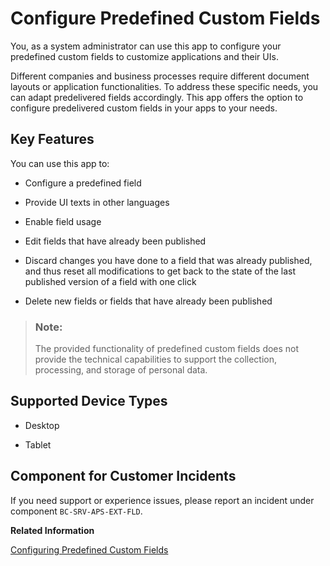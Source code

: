 <!-- loio0eaa01c196814abf8466dec740c67b3b -->

# Configure Predefined Custom Fields



You, as a system administrator can use this app to configure your predefined custom fields to customize applications and their UIs.

Different companies and business processes require different document layouts or application functionalities. To address these specific needs, you can adapt predelivered fields accordingly. This app offers the option to configure predelivered custom fields in your apps to your needs.



## Key Features

You can use this app to:

-   Configure a predefined field

-   Provide UI texts in other languages

-   Enable field usage

-   Edit fields that have already been published

-   Discard changes you have done to a field that was already published, and thus reset all modifications to get back to the state of the last published version of a field with one click

-   Delete new fields or fields that have already been published


> ### Note:  
> The provided functionality of predefined custom fields does not provide the technical capabilities to support the collection, processing, and storage of personal data.



<a name="loio0eaa01c196814abf8466dec740c67b3b__supported_devices"/>

## Supported Device Types

-   Desktop

-   Tablet




<a name="loio0eaa01c196814abf8466dec740c67b3b__customer_component"/>

## Component for Customer Incidents

If you need support or experience issues, please report an incident under component `BC-SRV-APS-EXT-FLD`.

**Related Information**  


[Configuring Predefined Custom Fields](configuring-predefined-custom-fields-0033cbc.md "Get an overview of how to configure predefined custom fields, and how to publish your configured custom fields.")

